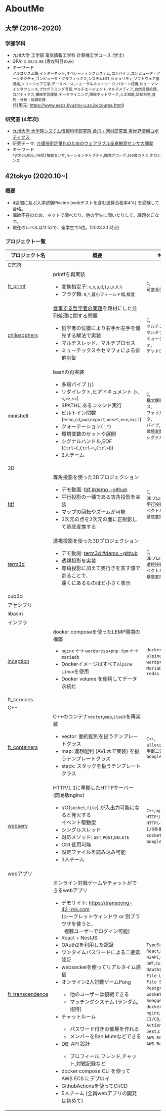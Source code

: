 # AboutMe

## 大学 (2016~2020)

### 学部学科

- 九州大学 工学部 電気情報工学科 計算機工学コース (学士)
- GPA: `3.58/4.00` (専攻科目のみ)
- キーワード  
  `アルゴリズム論`,`インターネット`,`オペレーティングシステム`,`コンパイラ`,`コンピュータ・アーキテクチャ`,`コンピュータ・グラフィックス`,`システムLSI`,`セキュリティ`,`ソフトウェア基礎論`,`ソフトウェア工学`,`データベース`,`ニューラルネットワーク`,`パターン認識`,`ヒューマンインタフェース`,`プログラミング言語`,`マルチエージェント`,`マルチメディア`,`自然言語処理`,`ロボティクス`,`機械学習理論`,`データマイニング`,`情報ネットワーク`,`人工知能`,`認知科学`,`並列・分散・協調処理`  
  (引用元: https://www.eecs.kyushu-u.ac.jp/course.html)

### 研究室 (4年次)

- [九州大学 大学院システム情報科学研究院 倉爪・河村研究室 実世界情報ロボティクス](https://robotics.ait.kyushu-u.ac.jp/)
- 研究テーマ: [介護技術定量化のためのウェアラブル全身触覚センサの開発](https://robotics.ait.kyushu-u.ac.jp/kurazume/papers/ROBOMECH20-2.pdf)
- キーワード  
  `Python`,`ROS`,`(布状)触覚センサ`,`モーションキャプチャ`,`触覚グローブ`,`360度カメラ`,`ホロレンズ`

## 42tokyo (2020.10~)

### 概要

- 4週間に及ぶ入学試験Piscine (webテストを含む通算合格率4%) を受験して合格。
- 講師不在のため、ネットで調べたり、他の学生に聞いたりして、課題をこなす。
- 現在のレベルは11.52で、全学生で5位。(2023.3.1 時点)

### プロジェクト一覧

| プロジェクト名 | 概要 | キーワード |
| ----------- | --- | ------- |
| C言語 |
| [ft\_printf](https://github.com/Masaya-Kamei/ft_printf) | printfを再実装 <ul><li>変換指定子: `c`,`s`,`p`,`d`,`i`,`u`,`x`,`X`,`%`</li><li>フラグ類: `0`,`*`,`最小フィールド幅`,`精度`</li></ul> | `C`,<br>`可変長引数` |
| [philosophers](https://github.com/Masaya-Kamei/philosophers) | [食事する哲学者の問題](https://ja.wikipedia.org/wiki/%E9%A3%9F%E4%BA%8B%E3%81%99%E3%82%8B%E5%93%B2%E5%AD%A6%E8%80%85%E3%81%AE%E5%95%8F%E9%A1%8C)を題材にした並列処理に関する問題 <ul><li>哲学者の位置により右手か左手を優先する解法で実装</li><li>マルチスレッド、マルチプロセス</li><li>ミューテックスやセマフォによる排他制御</li></ul> | `C`,<br>`マルチスレッド`,<br>`マルチプロセス`,<br>`ミューテックス`,`セマフォ`,<br>`デッドロック` |
| [minishell](https://github.com/Masaya-Kamei/minishell) | bashの再実装 <ul><li>多段パイプ (`\|`)</li><li>リダイレクト,ヒアドキュメント (`>`,`<`,`>>`,`<<`)</li><li>$PATHにあるコマンド実行</li><li>ビルトイン関数(`echo`,`cd`,`pwd`,`export`,`unset`,`env`,`exit`)</li><li>クォーテーション(`'`,`"`)</li><li>環境変数のセットや展開</li><li>シグナルハンドル,EOF (`Ctrl+C`,`Ctrl+\`,`Ctrl+D`)</li><li>2人チーム</li></ul> | `C`,<br>`構文解析`,`マルチプロセス`,<br>`ファイルディスクリプタ`,<br>`パイプ`,`リダイレクト`,<br>`環境変数`,<br>`シグナルハンドリング` |
| 3D |
| [fdf](https://github.com/Masaya-Kamei/fdf) | 等角投影を使った3Dプロジェクション<ul><li>デモ動画: [fdf #demo -github](https://github.com/Masaya-Kamei/fdf#demo)</li><li>平行投影の一種である等角投影を実装</li><li>マップの回転やズームが可能</li><li>3次元の点を2次元の面に正射影して基底変換する</li></ul> | `C`,<br>`3Dプロジェクション`,<br>`平行投影`,`等角投影`,<br>`ベクトル`,`正射影`,<br>`基底変換`,`軸周りの回転` |
| [term3d](https://github.com/Masaya-Kamei/term3d) | 透視投影を使った3Dプロジェクション<ul><li>デモ動画: [term3d #demo -github](https://github.com/Masaya-Kamei/term3d#demo)</li><li>透視投影を実装</li><li>等角投影に加えて奥行きを表す値で割ることで、<br>遠くにあるものほど小さく表示</li></ul> | `C`,<br>`3Dプロジェクション`,<br>`透視投影`,<br>`ベクトル`,`正射影`,<br>`基底変換`,`軸周りの回転` |
| cub3d |
| アセンブリ |
| libasm |
| インフラ |
| [inception](https://github.com/Masaya-Kamei/inception) | docker composeを使ったLEMP環境の構築　<ul><li>`nginx` <--> `wordpress+php-fpm` <--> `mariadb`</li><li>Dockerイメージはすべて`Alpine Linux`を使用</li><li>Docker volume を使用してデータ永続化</li></ul> | `docker compose`,<br>`alpine`,`nginx`,<br>`wordpress`,`php-fpm`,<br>`MariaDB`,`adminer`,<br>`redis` |
| ft_services |
| C++ |
| [ft\_containers](https://github.com/Masaya-Kamei/ft_containers) | C++のコンテナ`vector`,`map`,`stack`を再実装　<ul><li>vector: 動的配列を扱うテンプレートクラス</li><li>map: 連想配列 (AVL木で実装) を扱うテンプレートクラス</li><li>stack: スタックを扱うテンプレートクラス</li></ul> | `C++`,<br>`allocator`,`iterator`,<br>`平衡二分木`,`AVL木`,<br>`Google Test` |
| [webserv](https://github.com/Masaya-Kamei/webserv) | HTTP/1.1に準拠したHTTPサーバー (簡易版nginx) <ul><li>I/O(`socket`,`file`) が入出力可能になると発火する<br>イベント駆動型</li><li>シングルスレッド</li><li>対応メソッド: `GET`,`POST`,`DELETE`</li><li>CGI 使用可能</li><li>設定ファイルを読み込み可能</li><li>3人チーム</li></ul> | `C++`,`nginx`,<br>`HTTPリクエスト`,<br>`HTTPレスポンス`,<br>`I/O多重化`,`CGI`,<br>`socket通信`,<br>`Google Test`　|
| webアプリ |
| [ft\_transcendence](https://github.com/Masaya-Kamei/ft_transcendence) | オンライン対戦ゲームやチャットができるwebアプリ <ul><li>デモサイト: https://transpong-42-mk.com <br> (シークレットウィンドウ or 別ブラウザを使うと、<br>&nbsp;&nbsp;複数ユーザーでログイン可能) </li><li>React + NestJS</li><li>OAuth2を利用した認証</li><li>ワンタイムパスワードによる二要素認証</li><li>websocketを使ってリアルタイム通信</li><li>オンライン2人対戦ゲームPong</li><ul><li>他のユーザーは観戦できる</li><li>マッチングシステム (ランダム, 招待)</li></ul><li>チャットルーム</li><ul><li>パスワード付きの部屋を作れる</li><li>メンバーをBan,Muteなどできる</li></ul><li>DB, API 設計</li><ul><li>プロフィール,フレンド,チャット,対戦記録など</li></ul><li>docker compose CLI を使ってAWS ECS にデプロイ</li><li>GithubActionsを使ってCI/CD</li><li>5人チーム (全員webアプリの開発は初めて)</li></ul> | `TypeScript`,<br>`React`,`NestJS`,`Vite`,<br>`42API`,`REST API`,<br>`JWT`,`Cookie`,<br>`OAuth2`,`2FA`,`CORS`,<br>`File Upload`,<br>`File Stream`,<br>`PostgreSQL`,`Prisma`,<br>`Socket.IO`,`canvas`,<br>`Swagger`,<br>`docker compose`,<br>`nginx`,<br>`CI/CD`,`Github　Actions`,<br>`Jest`,`Cypress`,<br>`AWS ECS`,`AWS ECR`,<br>`AWS Route53`,`ACM` |
